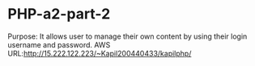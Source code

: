 # PHP-a2-part-2
Purpose: It allows user to manage their own content by using their login username and password. AWS URL:http://15.222.122.223/~Kapil200440433/kapilphp/
